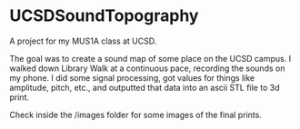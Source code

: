 # UCSDSoundTopography

A project for my MUS1A class at UCSD.

The goal was to create a sound map of some place on the UCSD campus. I walked down Library Walk at a continuous pace,
recording the sounds on my phone. I did some signal processing, got values for things like amplitude, pitch, etc., and
outputted that data into an ascii STL file to 3d print.

Check inside the /images folder for some images of the final prints.
